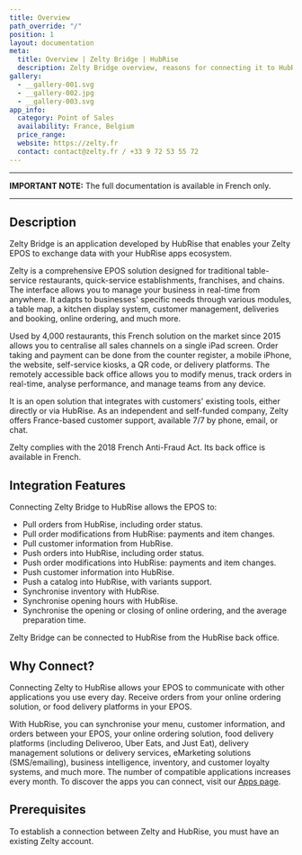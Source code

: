 ```yaml
---
title: Overview
path_override: "/"
position: 1
layout: documentation
meta:
  title: Overview | Zelty Bridge | HubRise
  description: Zelty Bridge overview, reasons for connecting it to HubRise and summary of integrated features. Synchronise data between your EPOS and your other apps.
gallery:
  - __gallery-001.svg
  - __gallery-002.jpg
  - __gallery-003.svg
app_info:
  category: Point of Sales
  availability: France, Belgium
  price_range:
  website: https://zelty.fr
  contact: contact@zelty.fr / +33 9 72 53 55 72
---
```


---

**IMPORTANT NOTE:** The full documentation is available <Link href="/fr/apps/zelty-bridge" addLocalePrefix={false}>in French only</Link>.

---

## Description

Zelty Bridge is an application developed by HubRise that enables your Zelty EPOS to exchange data with your HubRise apps ecosystem.

Zelty is a comprehensive EPOS solution designed for traditional table-service restaurants, quick-service establishments, franchises, and chains. The interface allows you to manage your business in real-time from anywhere. It adapts to businesses' specific needs through various modules, a table map, a kitchen display system, customer management, deliveries and booking, online ordering, and much more.

Used by 4,000 restaurants, this French solution on the market since 2015 allows you to centralise all sales channels on a single iPad screen. Order taking and payment can be done from the counter register, a mobile iPhone, the website, self-service kiosks, a QR code, or delivery platforms. The remotely accessible back office allows you to modify menus, track orders in real-time, analyse performance, and manage teams from any device.

It is an open solution that integrates with customers' existing tools, either directly or via HubRise. As an independent and self-funded company, Zelty offers France-based customer support, available 7/7 by phone, email, or chat.

Zelty complies with the 2018 French Anti-Fraud Act. Its back office is available in French.

## Integration Features

Connecting Zelty Bridge to HubRise allows the EPOS to:

- Pull orders from HubRise, including order status.
- Pull order modifications from HubRise: payments and item changes.
- Pull customer information from HubRise.
- Push orders into HubRise, including order status.
- Push order modifications into HubRise: payments and item changes.
- Push customer information into HubRise.
- Push a catalog into HubRise, with variants support.
- Synchronise inventory with HubRise.
- Synchronise opening hours with HubRise.
- Synchronise the opening or closing of online ordering, and the average preparation time.

Zelty Bridge can be connected to HubRise from the HubRise back office.

## Why Connect?

Connecting Zelty to HubRise allows your EPOS to communicate with other applications you use every day. Receive orders from your online ordering solution, or food delivery platforms in your EPOS.

With HubRise, you can synchronise your menu, customer information, and orders between your EPOS, your online ordering solution, food delivery platforms (including Deliveroo, Uber Eats, and Just Eat), delivery management solutions or delivery services, eMarketing solutions (SMS/emailing), business intelligence, inventory, and customer loyalty systems, and much more. The number of compatible applications increases every month. To discover the apps you can connect, visit our [Apps page](/apps).

## Prerequisites

To establish a connection between Zelty and HubRise, you must have an existing Zelty account.
